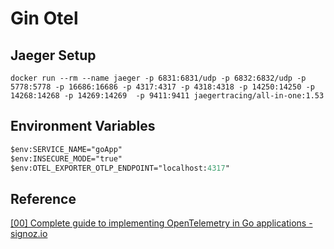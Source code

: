 # Gin Otel

## Jaeger Setup

```
docker run --rm --name jaeger -p 6831:6831/udp -p 6832:6832/udp -p 5778:5778 -p 16686:16686 -p 4317:4317 -p 4318:4318 -p 14250:14250 -p 14268:14268 -p 14269:14269  -p 9411:9411 jaegertracing/all-in-one:1.53
```

## Environment Variables

```ps
$env:SERVICE_NAME="goApp"
$env:INSECURE_MODE="true"
$env:OTEL_EXPORTER_OTLP_ENDPOINT="localhost:4317"
```

## Reference

[[00] Complete guide to implementing OpenTelemetry in Go applications - signoz.io](https://signoz.io/opentelemetry/go/)
